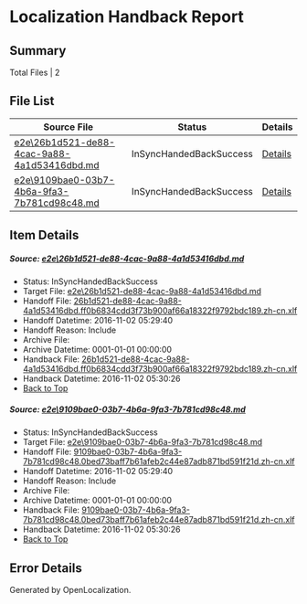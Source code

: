 # <a name='report-top'></a> Localization Handback Report

## Summary
 Total Files | 2

## File List
 Source File | Status | Details 
 ----------- | ------ | ------- 
 [e2e\26b1d521-de88-4cac-9a88-4a1d53416dbd.md](https://github.com/OpenLocalizationTestOrg/ol-test0/blob/36a7b570f62a34a790002e9c21c81a73f4cb6591/e2e/26b1d521-de88-4cac-9a88-4a1d53416dbd.md) | InSyncHandedBackSuccess | [Details](#1e2a1483570faaf23f8505276394f5ef175a783d3)
 [e2e\9109bae0-03b7-4b6a-9fa3-7b781cd98c48.md](https://github.com/OpenLocalizationTestOrg/ol-test0/blob/36a7b570f62a34a790002e9c21c81a73f4cb6591/e2e/9109bae0-03b7-4b6a-9fa3-7b781cd98c48.md) | InSyncHandedBackSuccess | [Details](#e9f1a4c4c6fcad21db5e53e7190b8153e788d3267)

## Item Details
##### <a name='1e2a1483570faaf23f8505276394f5ef175a783d3'></a> Source: [e2e\26b1d521-de88-4cac-9a88-4a1d53416dbd.md](https://github.com/OpenLocalizationTestOrg/ol-test0/blob/36a7b570f62a34a790002e9c21c81a73f4cb6591/e2e/26b1d521-de88-4cac-9a88-4a1d53416dbd.md)
* Status: InSyncHandedBackSuccess
* Target File: [e2e\26b1d521-de88-4cac-9a88-4a1d53416dbd.md](https://github.com/OpenLocalizationTestOrg/ol-test0-zhcn/blob/486170f70a731d23a76f003354dcfd34e485ac61/e2e/26b1d521-de88-4cac-9a88-4a1d53416dbd.md)
* Handoff File: [26b1d521-de88-4cac-9a88-4a1d53416dbd.ff0b6834cdd3f73b900af66a18322f9792bdc189.zh-cn.xlf](https://github.com/OpenLocalizationTestOrg/ol-test0-handoff/blob/ebb6e75c05311677d1c012e6eca93943e2517087/ol-handoff/OpenLocalizationTestOrg/ol-test0-zhcn/yufeih/26b1d521-de88-4cac-9a88-4a1d53416dbd.ff0b6834cdd3f73b900af66a18322f9792bdc189.zh-cn.xlf)
* Handoff Datetime: 2016-11-02 05:29:40
* Handoff Reason: Include
* Archive File: 
* Archive Datetime: 0001-01-01 00:00:00
* Handback File: [26b1d521-de88-4cac-9a88-4a1d53416dbd.ff0b6834cdd3f73b900af66a18322f9792bdc189.zh-cn.xlf](https://github.com/OpenLocalizationTestOrg/ol-test0-handback/blob/844db401b3898a7e9f4e79596a5cc9727d53e7d0/ol-handback/OpenLocalizationTestOrg/ol-test0-zhcn/yufeih/26b1d521-de88-4cac-9a88-4a1d53416dbd.ff0b6834cdd3f73b900af66a18322f9792bdc189.zh-cn.xlf)
* Handback Datetime: 2016-11-02 05:30:26
* [Back to Top](#report-top)

##### <a name='e9f1a4c4c6fcad21db5e53e7190b8153e788d3267'></a> Source: [e2e\9109bae0-03b7-4b6a-9fa3-7b781cd98c48.md](https://github.com/OpenLocalizationTestOrg/ol-test0/blob/36a7b570f62a34a790002e9c21c81a73f4cb6591/e2e/9109bae0-03b7-4b6a-9fa3-7b781cd98c48.md)
* Status: InSyncHandedBackSuccess
* Target File: [e2e\9109bae0-03b7-4b6a-9fa3-7b781cd98c48.md](https://github.com/OpenLocalizationTestOrg/ol-test0-zhcn/blob/486170f70a731d23a76f003354dcfd34e485ac61/e2e/9109bae0-03b7-4b6a-9fa3-7b781cd98c48.md)
* Handoff File: [9109bae0-03b7-4b6a-9fa3-7b781cd98c48.0bed73baff7b61afeb2c44e87adb871bd591f21d.zh-cn.xlf](https://github.com/OpenLocalizationTestOrg/ol-test0-handoff/blob/ebb6e75c05311677d1c012e6eca93943e2517087/ol-handoff/OpenLocalizationTestOrg/ol-test0-zhcn/yufeih/9109bae0-03b7-4b6a-9fa3-7b781cd98c48.0bed73baff7b61afeb2c44e87adb871bd591f21d.zh-cn.xlf)
* Handoff Datetime: 2016-11-02 05:29:40
* Handoff Reason: Include
* Archive File: 
* Archive Datetime: 0001-01-01 00:00:00
* Handback File: [9109bae0-03b7-4b6a-9fa3-7b781cd98c48.0bed73baff7b61afeb2c44e87adb871bd591f21d.zh-cn.xlf](https://github.com/OpenLocalizationTestOrg/ol-test0-handback/blob/844db401b3898a7e9f4e79596a5cc9727d53e7d0/ol-handback/OpenLocalizationTestOrg/ol-test0-zhcn/yufeih/9109bae0-03b7-4b6a-9fa3-7b781cd98c48.0bed73baff7b61afeb2c44e87adb871bd591f21d.zh-cn.xlf)
* Handback Datetime: 2016-11-02 05:30:26
* [Back to Top](#report-top)


## Error Details

Generated by OpenLocalization.
